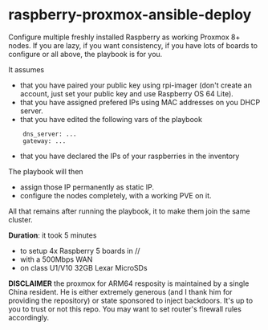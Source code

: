 # raspberry-proxmox-ansible-deploy
Configure multiple freshly installed Raspberry as working Proxmox 8+ nodes.
If you are lazy, if you want consistency, if you have lots of boards to configure or all above, the playbook is for you.

It assumes
- that you have paired your public key using rpi-imager (don't create an account, just set your public key and use Raspberry OS 64 Lite).
- that you have assigned prefered IPs using MAC addresses on you DHCP server. 
- that you have edited the following vars of the playbook
```
    dns_server: ...
    gateway: ...
```
- that you have declared the IPs of your raspberries in the inventory

The playbook will then
- assign those IP permanently as static IP.
- configure the nodes completely, with a working PVE on it.

All that remains after running the playbook, it to make them join the same cluster. 

**Duration**: it took 5 minutes 
- to setup 4x Raspberry 5 boards in //
- with a 500Mbps WAN 
- on class U1/V10 32GB Lexar MicroSDs

**DISCLAIMER** the proxmox for ARM64 resposity is maintained by a single China resident. He is either extremely generous (and I thank him for providing the repository) or state sponsored to inject backdoors. It's up to you to trust or not this repo. You may want to set router's firewall rules accordingly.
